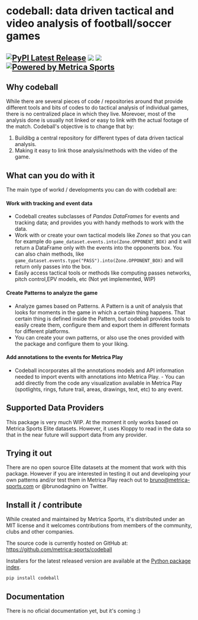 # codeball: data driven tactical and video analysis of football/soccer games

[![PyPI Latest Release](https://img.shields.io/pypi/v/codeball.svg)](https://pypi.org/project/codeball/)
![](https://img.shields.io/github/license/metrica-sports/codeball)
![](https://img.shields.io/pypi/pyversions/codeball)
[![Powered by Metrica Sports](https://img.shields.io/badge/Powered%20by-Metrica%20Sports-green)](https://metrica-sports.com/)
--------

## Why codeball

While there are several pieces of code / repositories around that provide different tools and bits of codes to do tactical analysis of individual games, there is no centralized place in which they live. Morevoer, most of the analysis done is usually not linked or easy to link with the actual footage of the match. Codeball's objective is to change that by:

1. Buildibg a central repository for different types of data driven tactical analysis.
2. Making it easy to link those analysis/methods with the video of the game. 

## What can you do with it

The main type of workd / developments you can do with codeball are:

#### Work with tracking and event data

- Codeball creates subclasses of *Pandas DataFrames* for events and tracking data; and provides you with handy methods to work with the data.
- Work with or create your own tactical models like *Zones* so that you can for example do `game_dataset.events.into(Zone.OPPONENT_BOX)` and it will return a DataFrame only with the events into the opponents box. You can also chain methods, like `game_dataset.events.type("PASS").into(Zone.OPPONENT_BOX)` and will return only passes into the box.
- Easily access tactical tools or methods like computing passes networks, pitch control,EPV models, etc (Not yet implemented, WIP)

#### Create Patterns to analyze the game

- Analyze games based on Patterns. A Pattern is a unit of analysis that looks for moments in the game in which a certain thing happens. That certain thing is defined inside the Pattern, but codeball provides tools to easily create them, configure them and export them in different formats for different platforms.
- You can create your own patterns, or also use the ones provided with the package and configure them to your liking.

#### Add annotations to the events for Metrica Play

- Codeball incorporates all the annotations models and API information needed to import events with annotations into Metrica Play. - You can add directly from the code any visualization available in Metrica Play  (spotlights, rings, future trail, areas, drawings, text, etc) to any event.

## Supported Data Providers

This package is very much WIP. At the moment it only works based on Metrica Sports Elite datasets. However, it uses Kloppy to read in the data so that in the near future will support data from any provider.

## Trying it out

There are no open source Elite datasets at the moment that work with this package. However if you are interested in testing it out and developing your own patterns and/or test them in Metrica Play reach out to bruno@metrica-sports.com or @brunodagnino on Twitter.

## Install it / contribute

While created and maintained by Metrica Sports, it's distributed under an MIT license and it welcomes contributions from members of the community, clubs and other companies.

The source code is currently hosted on GitHub at: https://github.com/metrica-sports/codeball

Installers for the latest released version are available at the [Python package index](https://pypi.org/project/codeball).

```sh
pip install codeball
```

## Documentation

There is no oficial documentation yet, but it's coming :)
